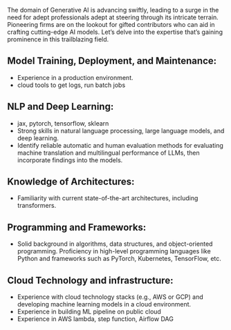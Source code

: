 The domain of Generative AI is advancing swiftly, leading to a surge in the need for adept professionals adept at steering through its intricate terrain. Pioneering firms are on the lookout for gifted contributors who can aid in crafting cutting-edge AI models. Let’s delve into the expertise that’s gaining prominence in this trailblazing field.

## Model Training, Deployment, and Maintenance: 
- Experience in a production environment.
- cloud tools to get logs, run batch jobs

## NLP and Deep Learning: 
- jax, pytorch, tensorflow, sklearn
- Strong skills in natural language processing, large language models, and deep learning.
- Identify reliable automatic and human evaluation methods for evaluating machine translation and multilingual performance of LLMs, then incorporate findings into the models.

## Knowledge of Architectures: 
- Familiarity with current state-of-the-art architectures, including transformers.

## Programming and Frameworks: 
- Solid background in algorithms, data structures, and object-oriented programming. Proficiency in high-level programming languages like Python and frameworks such as PyTorch, Kubernetes, TensorFlow, etc.

## Cloud Technology and infrastructure: 
- Experience with cloud technology stacks (e.g., AWS or GCP) and developing machine learning models in a cloud environment.
- Experience in building ML pipeline on public cloud
- Experience in AWS lambda, step function, Airflow DAG
